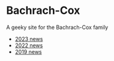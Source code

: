 # Bachrach-Cox

A geeky site for the Bachrach-Cox family

- [2023 news](2023)
- [2022 news](2022)
- [2019 news](2019)
